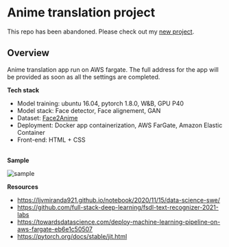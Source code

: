 # **Anime translation project**


This repo has been abandoned. Please check out my [new project](https://github.com/jis478/StylizationIntoWebtoon).

## Overview
Anime translation app run on AWS fargate. The full address for the app will be provided as soon as all the settings are completed. 

**Tech stack**

- Model training: ubuntu 16.04, pytorch 1.8.0, W&B, GPU P40 
- Model stack: Face detector, Face alignement, GAN
- Dataset: [Face2Anime](https://github.com/bing-li-ai/AniGAN) 
- Deployment: Docker app containerization, AWS FarGate, Amazon Elastic Container 
- Front-end: HTML + CSS 
<br><br>

**Sample**

![sample](https://github.com/jis478/AnimeTranslation/blob/main/samples/sample.PNG)

**Resources**
 - https://ljvmiranda921.github.io/notebook/2020/11/15/data-science-swe/
 - https://github.com/full-stack-deep-learning/fsdl-text-recognizer-2021-labs
 - https://towardsdatascience.com/deploy-machine-learning-pipeline-on-aws-fargate-eb6e1c50507
 - https://pytorch.org/docs/stable/jit.html

